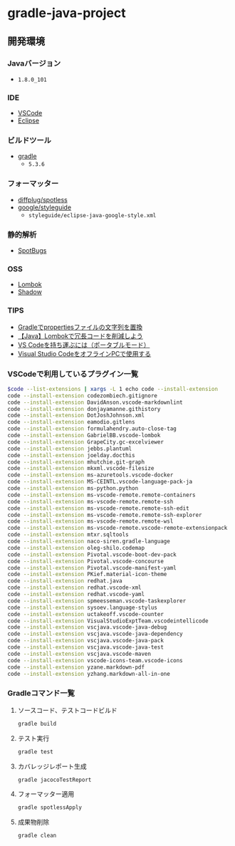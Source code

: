 # gradle-java-project

## 開発環境

### Javaバージョン

- `1.8.0_101`

### IDE

- [VSCode](https://code.visualstudio.com/)
- [Eclipse](https://www.eclipse.org/)

### ビルドツール

- [gradle](https://gradle.org/)
  - `5.3.6`

### フォーマッター

- [diffplug/spotless](https://github.com/diffplug/spotless)
- [google/styleguide](https://github.com/google/styleguide)
  - `styleguide/eclipse-java-google-style.xml`

### 静的解析

- [SpotBugs](https://spotbugs.readthedocs.io/en/stable/index.html)

### OSS

- [Lombok](https://projectlombok.org/)
- [Shadow](https://imperceptiblethoughts.com/shadow/)

### TIPS

- [Gradleでpropertiesファイルの文字列を置換](https://blog.scheakur.com/post/41283944018/gradle-%E3%81%A7-ant-%E3%81%AE-replacetokens-%E3%82%92%E4%BD%BF%E3%81%A3%E3%81%A6-properties)
- [【Java】Lombokで冗長コードを削減しよう](https://www.casleyconsulting.co.jp/blog/engineer/107/)
- [VS Codeを持ち運ぶには（ポータブルモード）](https://www.atmarkit.co.jp/ait/articles/1807/20/news023.html)
- [Visual Studio CodeをオフラインPCで使用する](https://qiita.com/mekemeke421/items/98d5a3e2f2cc7517a6ab)

### VSCodeで利用しているプラグイン一覧

```bash
$code --list-extensions | xargs -L 1 echo code --install-extension
code --install-extension codezombiech.gitignore
code --install-extension DavidAnson.vscode-markdownlint
code --install-extension donjayamanne.githistory
code --install-extension DotJoshJohnson.xml
code --install-extension eamodio.gitlens
code --install-extension formulahendry.auto-close-tag
code --install-extension GabrielBB.vscode-lombok
code --install-extension GrapeCity.gc-excelviewer
code --install-extension jebbs.plantuml
code --install-extension joelday.docthis
code --install-extension mhutchie.git-graph
code --install-extension mkxml.vscode-filesize
code --install-extension ms-azuretools.vscode-docker
code --install-extension MS-CEINTL.vscode-language-pack-ja
code --install-extension ms-python.python
code --install-extension ms-vscode-remote.remote-containers
code --install-extension ms-vscode-remote.remote-ssh
code --install-extension ms-vscode-remote.remote-ssh-edit
code --install-extension ms-vscode-remote.remote-ssh-explorer
code --install-extension ms-vscode-remote.remote-wsl
code --install-extension ms-vscode-remote.vscode-remote-extensionpack
code --install-extension mtxr.sqltools
code --install-extension naco-siren.gradle-language
code --install-extension oleg-shilo.codemap
code --install-extension Pivotal.vscode-boot-dev-pack
code --install-extension Pivotal.vscode-concourse
code --install-extension Pivotal.vscode-manifest-yaml
code --install-extension PKief.material-icon-theme
code --install-extension redhat.java
code --install-extension redhat.vscode-xml
code --install-extension redhat.vscode-yaml
code --install-extension spmeesseman.vscode-taskexplorer
code --install-extension sysoev.language-stylus
code --install-extension uctakeoff.vscode-counter
code --install-extension VisualStudioExptTeam.vscodeintellicode
code --install-extension vscjava.vscode-java-debug
code --install-extension vscjava.vscode-java-dependency
code --install-extension vscjava.vscode-java-pack
code --install-extension vscjava.vscode-java-test
code --install-extension vscjava.vscode-maven
code --install-extension vscode-icons-team.vscode-icons
code --install-extension yzane.markdown-pdf
code --install-extension yzhang.markdown-all-in-one
```

### Gradleコマンド一覧

1. ソースコード、テストコードビルド

   ```bash
   gradle build
   ```

2. テスト実行

   ```bash
   gradle test
   ```

3. カバレッジレポート生成

   ```bash
   gradle jacocoTestReport
   ```

4. フォーマッター適用

   ```bash
   gradle spotlessApply
   ```

5. 成果物削除

   ```bash
   gradle clean
   ```
